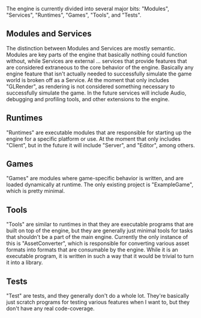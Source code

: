 The engine is currently divided into several major bits: "Modules", "Services", "Runtimes", "Games", "Tools", and "Tests".

## Modules and Services

The distinction between Modules and Services are mostly semantic. Modules are key parts of the engine that basically nothing could function without, while Services are external ... services that provide features that are considered extraneous to the core behavior of the engine. Basically any engine feature that isn't actually needed to successfully simulate the game world is broken off as a Service. At the moment that only includes "GLRender", as rendering is not considered something necessary to successfully simulate the game. In the future services will include Audio, debugging and profiling tools, and other extensions to the engine.

## Runtimes

"Runtimes" are executable modules that are responsible for starting up the engine for a specific platform or use. At the moment that only includes "Client", but in the future it will include "Server", and "Editor", among others.

## Games

"Games" are modules where game-specific behavior is written, and are loaded dynamically at runtime. The only existing project is "ExampleGame", which is pretty minimal.

## Tools

"Tools" are similar to runtimes in that they are executable programs that are built on top of the engine, but they are generally just minimal tools for tasks that shouldn't be a part of the main engine. Currently the only instance of this is "AssetConverter", which is responsible for converting various asset formats into formats that are consumable by the engine. While it is an executable program, it is written in such a way that it would be trivial to turn it into a library.

## Tests

"Test" are tests, and they generally don't do a whole lot. They're basically just scratch programs for testing various features when I want to, but they don't have any real code-coverage.
